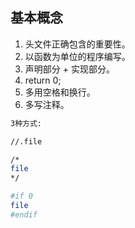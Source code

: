 ## 基本概念
1. 头文件正确包含的重要性。
2. 以函数为单位的程序编写。
3. 声明部分 + 实现部分。
4. return 0;
5. 多用空格和换行。
6. 多写注释。
```sh
3种方式:

//.file

/*
file
*/

#if 0
file
#endif
```